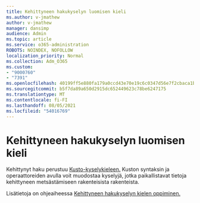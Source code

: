 ```yaml
---
title: Kehittyneen hakukyselyn luomisen kieli
ms.author: v-jmathew
author: v-jmathew
manager: dansimp
audience: Admin
ms.topic: article
ms.service: o365-administration
ROBOTS: NOINDEX, NOFOLLOW
localization_priority: Normal
ms.collection: Adm_O365
ms.custom:
- "9000760"
- "7391"
ms.openlocfilehash: 40199ff5e880fa179a0ccd43e70e19c6c0347d56e7f2cbaca1b739dae2aede3d
ms.sourcegitcommit: b5f7da89a650d2915dc652449623c78be6247175
ms.translationtype: MT
ms.contentlocale: fi-FI
ms.lasthandoff: 08/05/2021
ms.locfileid: "54016769"
---
```

# <a name="learn-the-language-for-creating-advanced-hunting-queries"></a>Kehittyneen hakukyselyn luomisen kieli

Kehittynyt haku perustuu [Kusto-kyselykieleen.](https://go.microsoft.com/fwlink/?linkid=2144620) Kuston syntaksin ja operaattoreiden avulla [](https://go.microsoft.com/fwlink/?linkid=2144621) voit muodostaa kyselyjä, jotka paikallistavat tietoja kehittyneen metsästämiseen rakenteisista rakenteista.

Lisätietoja on ohjeaiheessa [Kehittyneen hakukyselyn kielen oppiminen.](https://go.microsoft.com/fwlink/?linkid=2144518)
